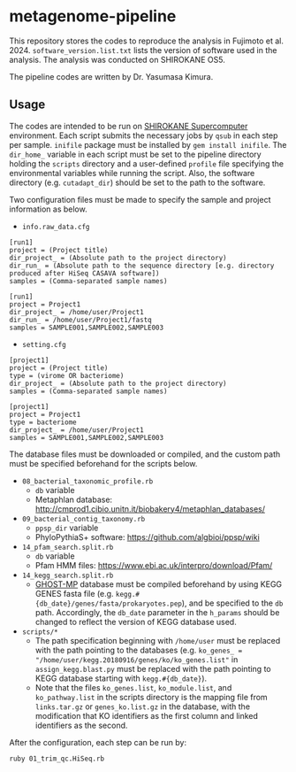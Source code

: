 # metagenome-pipeline

This repository stores the codes to reproduce the analysis in Fujimoto et al. 2024. `software_version.list.txt` lists the version of software used in the analysis. The analysis was conducted on SHIROKANE OS5.

The pipeline codes are written by Dr. Yasumasa Kimura.

## Usage

The codes are intended to be run on [SHIROKANE Supercomputer](https://gc.hgc.jp/en/) environment. Each script submits the necessary jobs by `qsub` in each step per sample. `inifile` package must be installed by `gem install inifile`. The `dir_home_` variable in each script must be set to the pipeline directory holding the `scripts` directory and a user-defined `profile` file specifying the environmental variables while running the script. Also, the software directory (e.g. `cutadapt_dir`) should be set to the path to the software.

Two configuration files must be made to specify the sample and project information as below.

- `info.raw_data.cfg`

```shell
[run1]
project = (Project title)
dir_project_ = (Absolute path to the project directory)
dir_run_ = (Absolute path to the sequence directory [e.g. directory produced after HiSeq CASAVA software])
samples = (Comma-separated sample names)
```

```shell
[run1]
project = Project1
dir_project_ = /home/user/Project1
dir_run_ = /home/user/Project1/fastq
samples = SAMPLE001,SAMPLE002,SAMPLE003
```

- `setting.cfg`

```shell
[project1]
project = (Project title)
type = (virome OR bacteriome)
dir_project_ = (Absolute path to the project directory)
samples = (Comma-separated sample names)
```

```shell
[project1]
project = Project1
type = bacteriome
dir_project_ = /home/user/Project1
samples = SAMPLE001,SAMPLE002,SAMPLE003
```

The database files must be downloaded or compiled, and the custom path must be specified beforehand for the scripts below.

- `08_bacterial_taxonomic_profile.rb`
	- `db` variable
	- Metaphlan database: http://cmprod1.cibio.unitn.it/biobakery4/metaphlan_databases/
- `09_bacterial_contig_taxonomy.rb`
	- `ppsp_dir` variable
	- PhyloPythiaS+ software: https://github.com/algbioi/ppsp/wiki
- `14_pfam_search.split.rb`
	- `db` variable
	- Pfam HMM files: https://www.ebi.ac.uk/interpro/download/Pfam/
- `14_kegg_search.split.rb`
	- [GHOST-MP](https://www.bi.cs.titech.ac.jp/ghostmp/index.html) database must be compiled beforehand by using KEGG GENES fasta file (e.g. `kegg.#{db_date}/genes/fasta/prokaryotes.pep`), and be specified to the `db` path. Accordingly, the `db_date` parameter in the `h_params` should be changed to reflect the version of KEGG database used.
- `scripts/*`
	- The path specification beginning with `/home/user` must be replaced with the path pointing to the databases (e.g. `ko_genes_ = "/home/user/kegg.20180916/genes/ko/ko_genes.list"` in `assign_kegg.blast.py` must be replaced with the path pointing to KEGG database starting with `kegg.#{db_date}`).
    - Note that the files `ko_genes.list`, `ko_module.list`, and `ko_pathway.list` in the scripts directory is the mapping file from `links.tar.gz` or `genes_ko.list.gz` in the database, with the modification that KO identifiers as the first column and linked identifiers as the second.

After the configuration, each step can be run by:

```bash
ruby 01_trim_qc.HiSeq.rb
```
